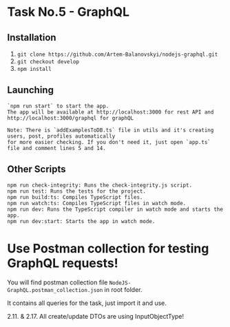 # Task No.5 - GraphQL

## Installation

1. `git clone https://github.com/Artem-Balanovskyi/nodejs-graphql.git`
2. `git checkout develop`
3. `npm install`

## Launching

    `npm run start` to start the app.
    The app will be available at http://localhost:3000 for rest API and http://localhost:3000/graphql for graphQL
    
    Note: There is `addExamplesToDB.ts` file in utils and it's creating users, post, profiles automatically 
    for more easier checking. If you don't need it, just open `app.ts` file and comment lines 5 and 14.

## Other Scripts

    npm run check-integrity: Runs the check-integrity.js script.
    npm run test: Runs the tests for the project.
    npm run build:ts: Compiles TypeScript files.
    npm run watch:ts: Compiles TypeScript files in watch mode.
    npm run dev: Runs the TypeScript compiler in watch mode and starts the app.
    npm run dev:start: Starts the app in watch mode.

# Use Postman collection for testing GraphQL requests!

You will find postman collection file `NodeJS-GraphQL.postman_collection.json` in root folder.

It contains all queries for the task, just import it and use.


2.11. & 2.17. All create/update DTOs are using InputObjectType!
